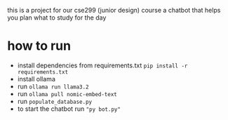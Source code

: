 this is a project for our cse299 (junior design) course
a chatbot that helps you plan what to study for the day

# how to run
- install dependencies from requirements.txt
    ``pip install -r requirements.txt``
- install ollama
- run ``ollama run llama3.2``
- run ``ollama pull nomic-embed-text``
- run ``populate_database.py``
- to start the chatbot run
    ``"py bot.py"``